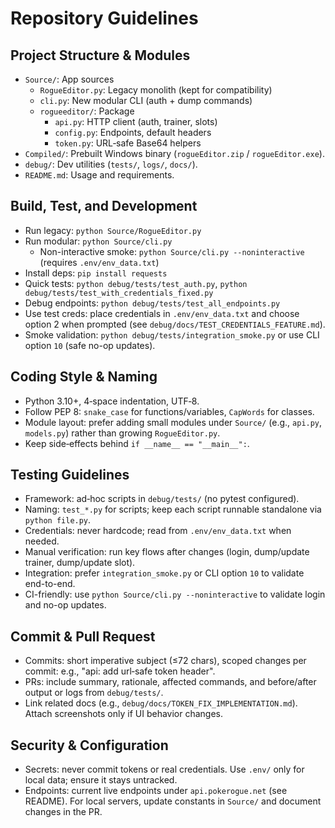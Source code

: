 # Repository Guidelines

## Project Structure & Modules
- `Source/`: App sources
  - `RogueEditor.py`: Legacy monolith (kept for compatibility)
  - `cli.py`: New modular CLI (auth + dump commands)
  - `rogueeditor/`: Package
    - `api.py`: HTTP client (auth, trainer, slots)
    - `config.py`: Endpoints, default headers
    - `token.py`: URL‑safe Base64 helpers
- `Compiled/`: Prebuilt Windows binary (`rogueEditor.zip` / `rogueEditor.exe`).
- `debug/`: Dev utilities (`tests/`, `logs/`, `docs/`).
- `README.md`: Usage and requirements.

## Build, Test, and Development
- Run legacy: `python Source/RogueEditor.py`
- Run modular: `python Source/cli.py`
  - Non-interactive smoke: `python Source/cli.py --noninteractive` (requires `.env/env_data.txt`)
- Install deps: `pip install requests`
- Quick tests: `python debug/tests/test_auth.py`, `python debug/tests/test_with_credentials_fixed.py`
- Debug endpoints: `python debug/tests/test_all_endpoints.py`
- Use test creds: place credentials in `.env/env_data.txt` and choose option 2 when prompted (see `debug/docs/TEST_CREDENTIALS_FEATURE.md`).
 - Smoke validation: `python debug/tests/integration_smoke.py` or use CLI option `10` (safe no-op updates).

## Coding Style & Naming
- Python 3.10+, 4‑space indentation, UTF‑8.
- Follow PEP 8: `snake_case` for functions/variables, `CapWords` for classes.
- Module layout: prefer adding small modules under `Source/` (e.g., `api.py`, `models.py`) rather than growing `RogueEditor.py`.
- Keep side‑effects behind `if __name__ == "__main__":`.

## Testing Guidelines
- Framework: ad‑hoc scripts in `debug/tests/` (no pytest configured).
- Naming: `test_*.py` for scripts; keep each script runnable standalone via `python file.py`.
- Credentials: never hardcode; read from `.env/env_data.txt` when needed.
- Manual verification: run key flows after changes (login, dump/update trainer, dump/update slot).
- Integration: prefer `integration_smoke.py` or CLI option `10` to validate end-to-end.
 - CI-friendly: use `python Source/cli.py --noninteractive` to validate login and no-op updates.

## Commit & Pull Request
- Commits: short imperative subject (≤72 chars), scoped changes per commit: e.g., "api: add url‑safe token header".
- PRs: include summary, rationale, affected commands, and before/after output or logs from `debug/tests/`.
- Link related docs (e.g., `debug/docs/TOKEN_FIX_IMPLEMENTATION.md`). Attach screenshots only if UI behavior changes.

## Security & Configuration
- Secrets: never commit tokens or real credentials. Use `.env/` only for local data; ensure it stays untracked.
- Endpoints: current live endpoints under `api.pokerogue.net` (see README). For local servers, update constants in `Source/` and document changes in the PR.

